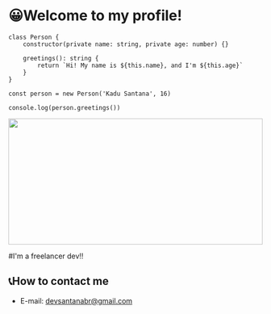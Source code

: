 # 😀Welcome to my profile!

```
class Person {
    constructor(private name: string, private age: number) {}

    greetings(): string {
        return `Hi! My name is ${this.name}, and I'm ${this.age}`
    }
}

const person = new Person('Kadu Santana', 16)

console.log(person.greetings())
```
<div>
  <a href="https://github.com/KaduSantanaDev/SantanaDEVbr">
  <img height="250em" width="100%" src="https://github-readme-stats.vercel.app/api/top-langs/?username=KaduSantanaDev&langs_count=8&theme=radical"/>
  </a>

</div>

#I'm a freelancer dev!!

## 📞How to contact me

- E-mail: devsantanabr@gmail.com 
